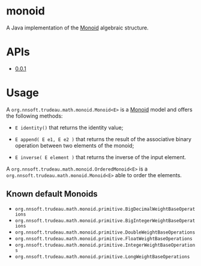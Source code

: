 monoid
======

A Java implementation of the [Monoid](http://en.wikipedia.org/wiki/Monoid) algebraic structure.

# APIs

 * [0.0.1](http://trudeau.github.io/monoid/0.0.1/)

# Usage

A `org.nnsoft.trudeau.math.monoid.Monoid<E>` is a [Monoid](http://en.wikipedia.org/wiki/Monoid) model and offers the following methods:

 * `E identity()` that returns the identity value;

 * `E append( E e1, E e2 )` that returns the result of the associative binary operation between two elements of the monoid;

 * `E inverse( E element )` that returns the inverse of the input element.

A `org.nnsoft.trudeau.math.monoid.OrderedMonoid<E>` is a `org.nnsoft.trudeau.math.monoid.Monoid<E>` able to order the elements.

## Known default Monoids

 * `org.nnsoft.trudeau.math.monoid.primitive.BigDecimalWeightBaseOperations`
 * `org.nnsoft.trudeau.math.monoid.primitive.BigIntegerWeightBaseOperations`
 * `org.nnsoft.trudeau.math.monoid.primitive.DoubleWeightBaseOperations`
 * `org.nnsoft.trudeau.math.monoid.primitive.FloatWeightBaseOperations`
 * `org.nnsoft.trudeau.math.monoid.primitive.IntegerWeightBaseOperations`
 * `org.nnsoft.trudeau.math.monoid.primitive.LongWeightBaseOperations`
